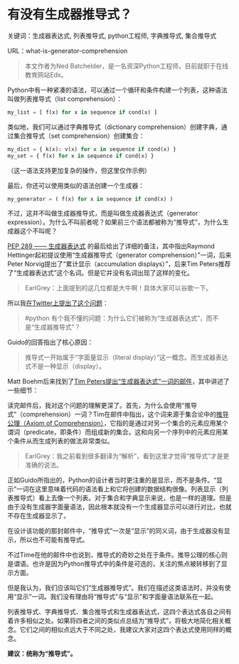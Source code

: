 # 有没有生成器推导式？

关键词：生成器表达式, 列表推导式, python工程师, 字典推导式, 集合推导式

URL：what-is-generator-comprehension

> 本文作者为Ned Batchelder，是一名资深Python工程师，目前就职于在线教育网站Edx。

Python中有一种紧凑的语法，可以通过一个循环和条件构建一个列表，这种语法叫做列表推导式（list comprehension）：

```python
my_list = [ f(x) for x in sequence if cond(x) ]
```

类似地，我们可以通过字典推导式（dictionary comprehension）创建字典，通过集合推导式（set comprehension）创建集合：

```python
my_dict = { k(x): v(x) for x in sequence if cond(x) }
my_set = { f(x) for x in sequence if cond(x) }
```
（这一语法支持更加复杂的操作，但这里仅作示例）

最后，你还可以使用类似的语法创建一个生成器：

```python
my_generator = ( f(x) for x in sequence if cond(x) )
```

不过，这并不叫做生成器推导式，而是叫做生成器表达式（generator expression）。为什么不叫前者呢？如果前三个语法都被称为“推导式”，为什么生成器这个不叫呢？

[PEP 289 —— 生成器表达式](https://www.python.org/dev/peps/pep-0289/) 的最后给出了详细的备注，其中指出Raymond Hettinger起初提议使用“生成器推导式（generator comprehension）”一词，后来Peter Norvig提出了“累计显示（accumulation displays）”，后来Tim Peters推荐了“生成器表达式”这个名词。但是它并没有名词出现了这样的变化。

> EarlGrey：上面提到的这几位都是大牛啊！具体大家可以谷歌一下。

所以我[在Twitter上提出了这个问题](https://twitter.com/nedbat/status/727926142909468672)：

> #python 有个我不懂的问题：为什么它们被称为“生成器表达式”，而不是“生成器推导式”？

Guido的回答指出了核心原因：

> 推导式一开始属于“字面量显示（literal display）”这一概念。而生成器表达式不是一种显示（display）。


Matt Boehm后来找到了[Tim Peters提出“生成器表达式”一词的邮件](https://mail.python.org/pipermail/python-dev/2003-October/039186.html)，其中讲述了一些细节：

读完邮件后，我对这个问题的理解更深了。首先，为什么会使用“推导式”（comprehension）一词？Tim在邮件中指出，这个词来源于集合论中的[推导公理（Axiom of Comprehension）](https://en.wikipedia.org/wiki/Axiom_schema_of_specification)，它指的是通过对另一个集合的元素应用某个谓词（predicate，即条件）而组成新的集合。这和向另一个序列中的元素应用某个条件从而生成列表的做法非常类似。

> EarlGrey：我之前看到很多翻译为“解析”，看到这里才觉得“推导式”才是更准确的说法。

正如Guido所指出的，Python的设计者当时更注重的是显示，而不是条件。“显示”一词在这里意味着代码的语法看上和它将创建的数据结构很像。列表显示（列表推导式）看上去像一个列表。对于集合和字典显示来说，也是一样的道理。但是由于没有生成器字面量语法，因此根本就没有一个生成器显示可以进行对比，也就不存在生成器显示了。

在设计该功能的那封邮件中，“推导式”一次是“显示”的同义词，由于生成器没有显示，所以也不可能有推导式。

不过Time在他的邮件中也说到，推导式的奇妙之处在于条件。推导公理的核心则是谓语。也许是因为Python推导式中的条件是可选的，关注的焦点被转移到了显示方面。

但是我认为，我们应该叫它们“生成器推导式”。我们在描述这类语法时，并没有使用“显示”一词。我们没有理由将“推导式”与“显示”和字面量语法联系在一起。

列表推导式、字典推导式、集合推导式和生成器表达式，这四个表达式各自之间有着许多相似之处。如果将四者之间的类似点总结为“推导式”，将极大地简化相关概念。它们之间的相似点远大于不同之处，我建议大家对这四个表达式使用同样的概念。

**建议：统称为“推导式”。**

